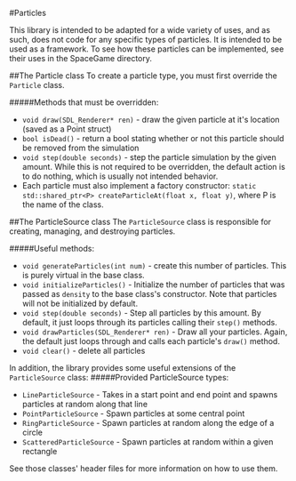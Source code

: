 #Particles

This library is intended to be adapted for a wide variety of uses, and as such, does not code for any specific types of particles. It is intended to be used as a framework. To see how these particles can be implemented, see their uses in the SpaceGame directory.

##The Particle class
To create a particle type, you must first override the `Particle` class.

#####Methods that must be overridden:
- `void draw(SDL_Renderer* ren)` - draw the given particle at it's location (saved as a Point struct)
- `bool isDead()` - return a bool stating whether or not this particle should be removed from the simulation
- `void step(double seconds)` - step the particle simulation by the given amount. While this is not required to be overridden, the default action is to do nothing, which is usually not intended behavior.
- Each particle must also implement a factory constructor: `static std::shared_ptr<P> createParticleAt(float x, float y)`, where P is the name of the class.

##The ParticleSource class
The `ParticleSource` class is responsible for creating, managing, and destroying particles.

#####Useful methods:
- `void generateParticles(int num)` - create this number of particles. This is purely virtual in the base class.
- `void initializeParticles()` - Initialize the number of particles that was passed as `density` to the base class's constructor. Note that particles will not be initialized by default.
- `void step(double seconds)` - Step all particles by this amount. By default, it just loops through its particles calling their `step()` methods.
- `void drawParticles(SDL_Renderer* ren)` - Draw all your particles. Again, the default just loops through and calls each particle's `draw()` method.
- `void clear()` - delete all particles

In addition, the library provides some useful extensions of the `ParticleSource` class:
#####Provided ParticleSource types:
- `LineParticleSource` - Takes in a start point and end point and spawns particles at random along that line
- `PointParticleSource` - Spawn particles at some central point
- `RingParticleSource` - Spawn particles at random along the edge of a circle
- `ScatteredParticleSource` - Spawn particles at random within a given rectangle

See those classes' header files for more information on how to use them.
